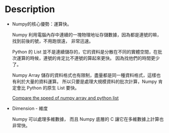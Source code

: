 # Description

- Numpy的核心優勢：運算快。
    
    Numpy 利用電腦內存中連續的一塊物理地址存儲數據，因為都是連號的嘛，找到前後的號，不用跑很遠， 非常迅速。 
    
    Python 的 List 並不是連續儲存的，它的資料是分散在不同的實體空間，在批次運算的時候，連號的肯定比不連號的算起來更快。 因為找他們的時間更少了。
    
    Numpy Array 儲存的資料格式也有限制，盡量都是同一種資料格式，這樣也有利於大量的資料運算。 所以只要是處理大規模資料的批次計算，Numpy 肯定會比 Python 的原生 List 要快。

  [Compare the speed of numpy array and python list](https://github.com/eclairsameal/PythonDataProcessing/blob/main/Nnmpy/Basic/compare_speed_array_list.ipynb)

- Dimension - 維度
  
  Numpy 可以處理多維數據， 而且 Numpy 底層的 C 讓它在多維數據上計算也非常快。
